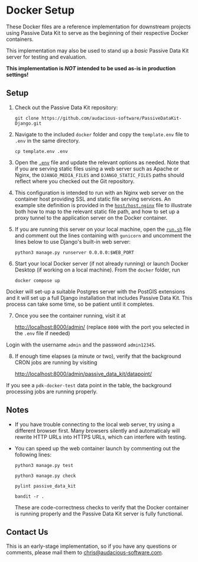 # Docker Setup

These Docker files are a reference implementation for downstream projects using Passive Data Kit to serve as the beginning of their respective Docker containers.

This implementation may also be used to stand up a *basic* Passive Data Kit server for testing and evaluation.

**This implementation is *NOT* intended to be used as-is in production settings!**

## Setup

1. Check out the Passive Data Kit repository:

    ```git clone https://github.com/audacious-software/PassiveDataKit-Django.git```

2. Navigate to the included `docker` folder and copy the `template.env` file to `.env` in the same directory.

    ```cp template.env .env```

3. Open the [`.env`](https://github.com/audacious-software/PassiveDataKit-Django/blob/main/docker/template.env) file and update the relevant options as needed. Note that if you are serving static files using a web server such as Apache or Nginx, the `DJANGO_MEDIA_FILES` and `DJANGO_STATIC_FILES` paths should reflect where you checked out the Git repository.

4. This configuration is intended to run with an Nginx web server on the container host providing SSL and static file serving services. An example site definition is provided in the [`host/host.nginx`](https://github.com/audacious-software/PassiveDataKit-Django/blob/main/docker/host/host.nginx) file to illustrate both how to map to the relevant static file path, and how to set up a proxy tunnel to the application server on the Docker container.

5. If you are running this server on your local machine, open the [`run.sh`](https://github.com/audacious-software/PassiveDataKit-Django/blob/main/docker/run.sh) file and comment out the lines containing with `gunicorn` and uncomment the lines below to use Django's built-in web server:

   ```python3 manage.py runserver 0.0.0.0:$WEB_PORT```

6. Start your local Docker server (if not already running) or launch Docker Desktop (if working on a local machine). From the `docker` folder, run

    ```docker compose up```

Docker will set-up a suitable Postgres server with the PostGIS extensions and it will set up a full Django installation that includes Passive Data Kit. This process can take some time, so be patient until it completes.

7. Once you see the container running, visit it at

    [http://localhost:8000/admin/](http://localhost:8000/admin/) (replace `8000` with the port you selected in the `.env` file if needed)

Login with the username `admin` and the password `admin12345`.

8. If enough time elapses (a minute or two), verify that the background CRON jobs are running by visiting

    [http://localhost:8000/admin/passive_data_kit/datapoint/](http://localhost:8000/admin/passive_data_kit/datapoint/)

If you see a `pdk-docker-test` data point in the table, the background processing jobs are running properly.

## Notes

* If you have trouble connecting to the local web server, try using a different browser first. Many browsers silently and automaticaly will rewrite HTTP URLs into HTTPS URLs, which can interfere with testing.

* You can speed up the web container launch by commenting out the following lines:

    ```python3 manage.py test```

    ```python3 manage.py check```

    ```pylint passive_data_kit```

    ```bandit -r .```

  These are code-correctness checks to verify that the Docker container is running properly and the Passive Data Kit server is fully functional.

## Contact Us

This is an early-stage implementation, so if you have any questions or comments, please mail them to [chris@audacious-software.com](mailto:chris@audacious-software.com).
